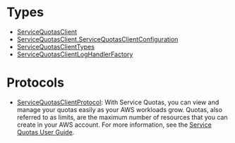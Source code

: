 # Types

  - [ServiceQuotasClient](/aws-sdk-swift/reference/0.x/AWSServiceQuotas/ServiceQuotasClient)
  - [ServiceQuotasClient.ServiceQuotasClientConfiguration](/aws-sdk-swift/reference/0.x/AWSServiceQuotas/ServiceQuotasClient_ServiceQuotasClientConfiguration)
  - [ServiceQuotasClientTypes](/aws-sdk-swift/reference/0.x/AWSServiceQuotas/ServiceQuotasClientTypes)
  - [ServiceQuotasClientLogHandlerFactory](/aws-sdk-swift/reference/0.x/AWSServiceQuotas/ServiceQuotasClientLogHandlerFactory)

# Protocols

  - [ServiceQuotasClientProtocol](/aws-sdk-swift/reference/0.x/AWSServiceQuotas/ServiceQuotasClientProtocol):
    With Service Quotas, you can view and manage your quotas easily as your AWS workloads grow. Quotas, also referred to as limits, are the maximum number of resources that you can create in your AWS account. For more information, see the [Service Quotas User Guide](https://docs.aws.amazon.com/servicequotas/latest/userguide/).

